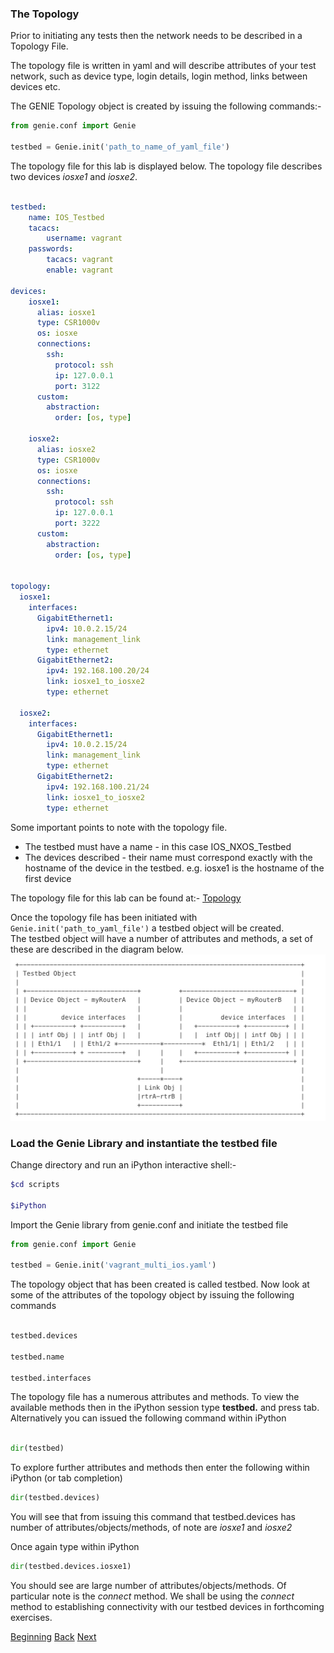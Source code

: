 ### The Topology

Prior to initiating any tests then the network needs to be described in a Topology File. 


The topology file is written in yaml and will describe attributes of your test network, 
such as device type, login details, login method, links between devices etc.  

The GENIE Topology object is created by issuing the following commands:-

```python
from genie.conf import Genie

testbed = Genie.init('path_to_name_of_yaml_file')

```
The topology file for this lab is displayed below.  The topology file describes two devices _iosxe1_ and _iosxe2_.


```yaml

testbed:
    name: IOS_Testbed
    tacacs:
        username: vagrant
    passwords:
        tacacs: vagrant
        enable: vagrant

devices:
    iosxe1:
      alias: iosxe1
      type: CSR1000v    
      os: iosxe
      connections:
        ssh:
          protocol: ssh
          ip: 127.0.0.1
          port: 3122
      custom:
        abstraction:
          order: [os, type]

    iosxe2:
      alias: iosxe2
      type: CSR1000v    
      os: iosxe
      connections:
        ssh:
          protocol: ssh
          ip: 127.0.0.1
          port: 3222
      custom:
        abstraction:
          order: [os, type]


topology:
  iosxe1:
    interfaces:
      GigabitEthernet1:
        ipv4: 10.0.2.15/24
        link: management_link
        type: ethernet
      GigabitEthernet2:
        ipv4: 192.168.100.20/24
        link: iosxe1_to_iosxe2
        type: ethernet

  iosxe2:
    interfaces:
      GigabitEthernet1:
        ipv4: 10.0.2.15/24
        link: management_link
        type: ethernet
      GigabitEthernet2:
        ipv4: 192.168.100.21/24
        link: iosxe1_to_iosxe2
        type: ethernet
```

Some important points to note with the topology file.

* The testbed must have a name - in this case IOS_NXOS_Testbed
* The devices described - their name must correspond exactly with the hostname of the device in the testbed. e.g. iosxe1 is the hostname of the first device

The topology file for this lab can be found at:- [Topology](../scripts/vagrant_multi_ios.yaml)


Once the topology file has been initiated with ```Genie.init('path_to_yaml_file')``` a testbed object will be created.  
The testbed object will have a number of attributes and methods, a set of these are described in the diagram below.
![topology](../images/topologyobject.png)


### Load the Genie Library and instantiate the testbed file

Change directory and run an iPython interactive shell:-

```bash
$cd scripts

$iPython
```

Import the Genie library from genie.conf and initiate the testbed file

```python
from genie.conf import Genie

testbed = Genie.init('vagrant_multi_ios.yaml')

```

The topology object that has been created is called testbed.  Now look at some of the attributes
of the topology object by issuing the following commands

```python

testbed.devices 

testbed.name 

testbed.interfaces

```

The topology file has a numerous attributes and methods.  To view the available methods then in the iPython session type
**testbed.** and press tab.  Alternatively you can issued the following command within iPython

```python

dir(testbed)
```

To explore further attributes and methods then enter the following within iPython (or tab completion)

```python
dir(testbed.devices)
```

You will see that from issuing this command that testbed.devices has number of attributes/objects/methods, of note are
_iosxe1_ and _iosxe2_


Once again type within iPython

```python
dir(testbed.devices.iosxe1)
```
You should see are large number of attributes/objects/methods.  Of particular note is the _connect_ method.  We shall be using the 
_connect_ method to establishing connectivity with our testbed devices in forthcoming exercises.




[Beginning](../README.md)   [Back](./step1.md)  [Next](step3a.md)